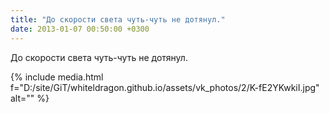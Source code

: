 ```yaml
---
title: "До скорости света чуть-чуть не дотянул."
date: 2013-01-07 00:50:00 +0300
---
```


До скорости света чуть-чуть не дотянул.

{% include media.html f="D:/site/GiT/whiteldragon.github.io/assets/vk_photos/2/K-fE2YKwkiI.jpg" alt="" %}
